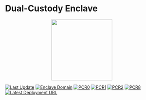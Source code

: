 # Dual-Custody Enclave
<p align="center">
  <img src="https://github.com/davidnugent2425/dual-custody-cage/assets/46567169/9c157b2a-cd1d-4480-a57e-0d8dd380f704" width="200" height="200" />
</p>


[![Last Update](https://img.shields.io/badge/dynamic/json?color=green&label=Last%20Update&query=$.timestamp&url=https://gist.githubusercontent.com/davidnugent2425/237cde6d019338712c1b8075e614a94d/raw/pcrs.json)](https://gist.githubusercontent.com/davidnugent2425/237cde6d019338712c1b8075e614a94d/raw/pcrs.json)
[![Enclave Domain](https://img.shields.io/badge/dynamic/json?label=Enclave%20Domain&query=$.enclaveDomain&url=https://gist.githubusercontent.com/davidnugent2425/237cde6d019338712c1b8075e614a94d/raw/pcrs.json&color=orange)](https://gist.githubusercontent.com/davidnugent2425/237cde6d019338712c1b8075e614a94d/raw/pcrs.json)
[![PCR0](https://img.shields.io/badge/dynamic/json?label=PCR0&query=$.measurements.PCR0&url=https://gist.githubusercontent.com/davidnugent2425/237cde6d019338712c1b8075e614a94d/raw/pcrs.json)](https://gist.githubusercontent.com/davidnugent2425/237cde6d019338712c1b8075e614a94d/raw/pcrs.json)
[![PCR1](https://img.shields.io/badge/dynamic/json?label=PCR1&query=$.measurements.PCR1&url=https://gist.githubusercontent.com/davidnugent2425/237cde6d019338712c1b8075e614a94d/raw/pcrs.json)](https://gist.githubusercontent.com/davidnugent2425/237cde6d019338712c1b8075e614a94d/raw/pcrs.json)
[![PCR2](https://img.shields.io/badge/dynamic/json?label=PCR2&query=$.measurements.PCR2&url=https://gist.githubusercontent.com/davidnugent2425/237cde6d019338712c1b8075e614a94d/raw/pcrs.json)](https://gist.githubusercontent.com/davidnugent2425/237cde6d019338712c1b8075e614a94d/raw/pcrs.json)
[![PCR8](https://img.shields.io/badge/dynamic/json?label=PCR8&query=$.measurements.PCR8&url=https://gist.githubusercontent.com/davidnugent2425/237cde6d019338712c1b8075e614a94d/raw/pcrs.json)](https://gist.githubusercontent.com/davidnugent2425/237cde6d019338712c1b8075e614a94d/raw/pcrs.json)
[![Latest Deployment URL](https://img.shields.io/badge/dynamic/json?label=Deployment%20URL&query=$.deployment_url&url=https://gist.githubusercontent.com/davidnugent2425/237cde6d019338712c1b8075e614a94d/raw/pcrs.json&color=blueviolet)](https://gist.githubusercontent.com/davidnugent2425/237cde6d019338712c1b8075e614a94d/raw/pcrs.json)
